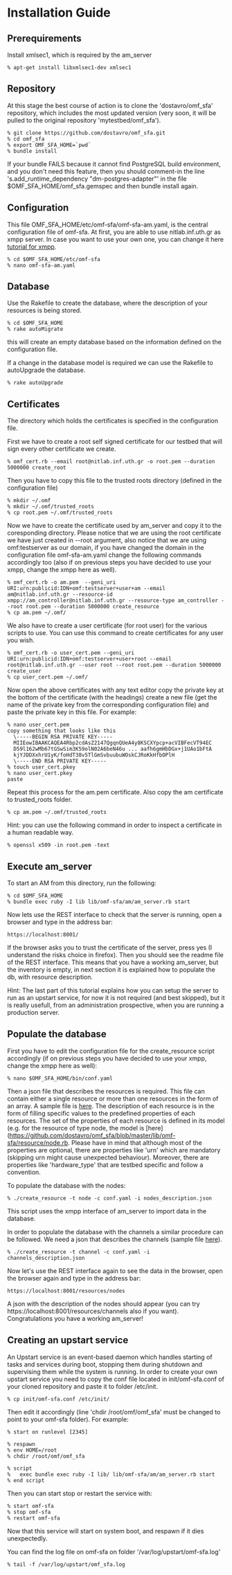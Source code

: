 Installation Guide
==================

Prerequirements
---------------

Install xmlsec1, which is required by the am_server

    % apt-get install libxmlsec1-dev xmlsec1

Repository
----------

At this stage the best course of action is to clone the 'dostavro/omf_sfa' repository, which includes the most updated version (very soon, it will be pulled to the original repository 'mytestbed/omf_sfa').

    % git clone https://github.com/dostavro/omf_sfa.git
    % cd omf_sfa
    % export OMF_SFA_HOME=`pwd`
    % bundle install

If your bundle FAILS because it cannot find PostgreSQL build environment, and you don't need this feature, then you should comment-in the line 
's.add_runtime_dependency "dm-postgres-adapter"' in the file $OMF_SFA_HOME/omf_sfa.gemspec and then bundle install again.

Configuration
-------------

This file OMF_SFA_HOME/etc/omf-sfa/omf-sfa-am.yaml, is the central configuration file of omf-sfa.
At first, you are able to use nitlab.inf.uth.gr as xmpp server. In case you want to use your own one, you can change it here [tutorial for xmpp](http://mytestbed.net/doc/omf/file.set_up_communication_server.html).

    % cd $OMF_SFA_HOME/etc/omf-sfa
    % nano omf-sfa-am.yaml

Database
--------

Use the Rakefile to create the database, where the description of your resources is being stored.

    % cd $OMF_SFA_HOME
    % rake autoMigrate

this will create an empty database based on the information defined on the
configuration file.

If a change in the database model is required we can use the Rakefile to
autoUpgrade the database.

    % rake autoUpgrade

Certificates
------------

The directory which holds the certificates is specified in the configuration
file.

First we have to create a root self signed certificate for our testbed that will sign every other
certificate we create.

    % omf_cert.rb --email root@nitlab.inf.uth.gr -o root.pem --duration 5000000 create_root

Then you have to copy this file to the trusted roots directory (defined in the configuration file)

    % mkdir ~/.omf
    % mkdir ~/.omf/trusted_roots
    % cp root.pem ~/.omf/trusted_roots

Now we have to create the certificate used by am_server and copy it to the coresponding directory.
Please notice that we are using the root certificate we have just created in --root argument, also 
notice that we are using omf:testserver as our domain, if you have changed the domain in the configuration file 
omf-sfa-am.yaml change the following commands accordingly too (also if on previous steps you have decided to 
use your xmpp, change the xmpp here as well). 


    % omf_cert.rb -o am.pem  --geni_uri URI:urn:publicid:IDN+omf:testserver+user+am --email am@nitlab.inf.uth.gr --resource-id xmpp://am_controller@nitlab.inf.uth.gr --resource-type am_controller --root root.pem --duration 5000000 create_resource
    % cp am.pem ~/.omf/

We also have to create a user certificate (for root user) for the various scripts to use. You can use this command to 
create certificates for any user you wish.

    % omf_cert.rb -o user_cert.pem --geni_uri URI:urn:publicid:IDN+omf:testserver+user+root --email root@nitlab.inf.uth.gr --user root --root root.pem --duration 5000000 create_user
    % cp user_cert.pem ~/.omf/

Now open the above certificates with any text editor copy the private key at the bottom of the certificate (with the headings)
create a new file (get the name of the private key from the corresponding configuration file) and paste the private key in this file.
For example:

    % nano user_cert.pem
    copy something that looks like this
      \-----BEGIN RSA PRIVATE KEY-----
      MIIEowIBAAKCAQEA4Rbp2cdAsZ2147QgqnQUeA4y8KSCXYpcp+acVIBFecVT94EC
      D59l162wMb67tGSwSim3K59olN02A6beN46u ... aafh6gmHbDGx+j1UAo1bFtA
      kjYJDDXxhrU1yK/foHdT38v5TlGmSvbuubuWOskCJRoKkHfbOPlH
      \-----END RSA PRIVATE KEY-----
    % touch user_cert.pkey
    % nano user_cert.pkey
    paste

Repeat this process for the am.pem certificate.
Also copy the am certificate to trusted_roots folder.

	% cp am.pem ~/.omf/trusted_roots 

Hint: you can use the following command in order to inspect a certificate in a human readable way.

    % openssl x509 -in root.pem -text

Execute am_server
-------------------

To start an AM from this directory, run the following:

    % cd $OMF_SFA_HOME
    % bundle exec ruby -I lib lib/omf-sfa/am/am_server.rb start

Now lets use the REST interface to check that the server is running, open a browser and type in the address bar:

	https://localhost:8001/

If the browser asks you to trust the certificate of the server, press yes (I understand the risks choice in firefox).
Then you should see the readme file of the REST interface. This means that you have a working am_server, but the inventory is 
empty, in next section it is explained how to populate the db, with resource description.

Hint: The last part of this tutorial explains how you can setup the server to run as an upstart service, for now it is 
not required (and best skipped), but it is really usefull, from an administration prospective, when you are running a production server.

Populate the database
---------------------

First you have to edit the configuration file for the create_resource script accordingly (if on previous steps you have decided to 
use your xmpp, change the xmpp here as well):

    % nano $OMF_SFA_HOME/bin/conf.yaml

Then a json file that describes the resources is required. 
This file can contain either a single resource or more than one resources in the form of an array. 
A sample file is [here](https://github.com/dostavro/omf_sfa/tree/master/examples/Populate_DB/sample_nitos_enriched_nodes_out.json). 
The description of each resource is in the form of filling specific values to the predefined properties of each resources. 
The set of the properties of each resource is defined in its model (e.g. for the resource of type node, the model is [here](https://github.com/dostavro/omf_sfa/blob/master/lib/omf-sfa/resource/node.rb.
Please have in mind that although most of the properties are optional, there are properties like 'urn' which are mandatory (skipping urn might cause unexpected behaviour).
Moreover, there are properties like 'hardware_type' that are testbed specific and follow a convention.

To populate the database with the nodes:

    % ./create_resource -t node -c conf.yaml -i nodes_description.json

This script uses the xmpp interface of am_server to import data in the database.

In order to populate the database with the channels a similar procedure can be followed. We need a json that describes the
channels (sample file [here](https://github.com/dostavro/omf_sfa/tree/master/examples/Populate_DB/sample_nitos_channels.json)).

    % ./create_resource -t channel -c conf.yaml -i channels_description.json

Now let's use the REST interface again to see the data in the browser, open the browser again and type in the address bar:
    
    https://localhost:8001/resources/nodes

A json with the description of the nodes should appear (you can try https://localhost:8001/resources/channels also if you want).
Congratulations you have a working am_server!

Creating an upstart service 
---------------------------

An Upstart service is an event-based daemon which handles starting of tasks and services during boot, 
stopping them during shutdown and supervising them while the system is running.
In order to create your own upstart service you need to copy the conf file located in init/omf-sfa.conf of
your cloned repository and paste it to folder /etc/init. 

    % cp init/omf-sfa.conf /etc/init/

Then edit it accordingly (line 'chdir /root/omf/omf_sfa' must be changed to point to your omf-sfa folder). For example:


    % start on runlevel [2345]

    % respawn
    % env HOME=/root
    % chdir /root/omf/omf_sfa
     
    % script
    %   exec bundle exec ruby -I lib/ lib/omf-sfa/am/am_server.rb start
    % end script

Then you can start stop or restart the service with:

    % start omf-sfa
    % stop omf-sfa
    % restart omf-sfa

Now that this service will start on system boot, and respawn if it dies unexpectedly.

You can find the log file on omf-sfa on folder '/var/log/upstart/omf-sfa.log'

    % tail -f /var/log/upstart/omf_sfa.log 
